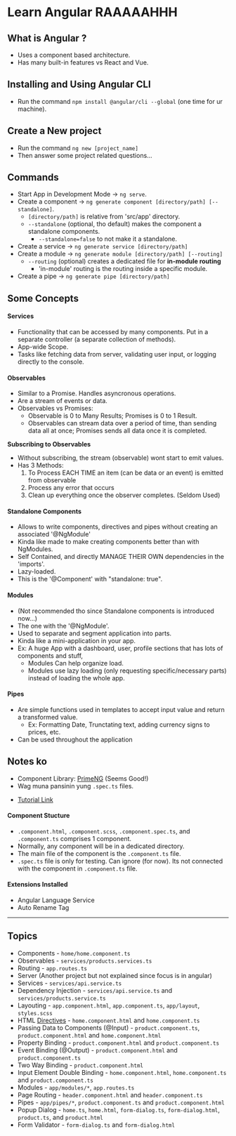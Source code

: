 # Learn Angular RAAAAAHHH

## What is Angular ?

- Uses a component based architecture.
- Has many built-in features vs React and Vue.

## Installing and Using Angular CLI

- Run the command `npm install @angular/cli --global` (one time for ur machine).

## Create a New project

- Run the command `ng new [project_name]`
- Then answer some project related questions...

## Commands

- Start App in Development Mode -> `ng serve`.
- Create a component -> `ng generate component [directory/path] [--standalone]`.
  - `[directory/path]` is relative from 'src/app' directory.
  - `--standalone` (optional, tho default) makes the component a standalone components.
    - `--standalone=false` to not make it a standalone.
- Create a service -> `ng generate service [directory/path]`
- Create a module -> `ng generate module [directory/path] [--routing]`
  - `--routing` (optional) creates a dedicated file for **in-module routing**
    - 'in-module' routing is the routing inside a specific module.
- Create a pipe -> `ng generate pipe [directory/path]`

## Some Concepts

#### Services

- Functionality that can be accessed by many components. Put in a separate controller (a separate collection of methods).
- App-wide Scope.
- Tasks like fetching data from server, validating user input, or logging directly to the console.

#### Observables

- Similar to a Promise. Handles asyncronous operations.
- Are a stream of events or data.
- Observables vs Promises:
  - Observable is 0 to Many Results; Promises is 0 to 1 Result.
  - Observables can stream data over a period of time, than sending data all at once;
    Promises sends all data once it is completed.

**Subscribing to Observables**

- Without subscribing, the stream (observable) wont start to emit values.
- Has 3 Methods:
  1. To Process EACH TIME an item (can be data or an event) is emitted from observable
  2. Process any error that occurs
  3. Clean up everything once the observer completes. (Seldom Used)

#### Standalone Components

- Allows to write components, directives and pipes without creating an associated '@NgModule'
- Kinda like made to make creating components better than with NgModules.
- Self Contained, and directly MANAGE THEIR OWN dependencies in the 'imports'.
- Lazy-loaded.
- This is the '@Component' with "standalone: true".

#### Modules

- (Not recommended tho since Standalone components is introduced now...)
- The one with the '@NgModule'.
- Used to separate and segment application into parts.
- Kinda like a mini-application in your app.
- Ex: A huge App with a dashboard, user, profile sections that has lots of components and stuff,
  - Modules Can help organize load.
  - Modules use lazy loading (only requesting specific/necessary parts) instead of loading the whole app.

#### Pipes

- Are simple functions used in templates to accept input value and return a transformed value.
  - Ex: Formatting Date, Trunctating text, adding currency signs to prices, etc.
- Can be used throughout the application

## Notes ko

- Component Library: [PrimeNG](https://primeng.org/installation) \(Seems Good!\)
- Wag muna pansinin yung `.spec.ts` files.

* [Tutorial Link](https://www.youtube.com/watch?v=f7BJFTEbc10&t=295s)

#### Component Stucture

- `.component.html`, `.component.scss`, `.component.spec.ts`, and `.component.ts` comprises 1 component.
- Normally, any component will be in a dedicated directory.
- The main file of the component is the `.component.ts` file.
- `.spec.ts` file is only for testing. Can ignore (for now). Its not connected with the component in `.component.ts` file.

#### Extensions Installed

- Angular Language Service
- Auto Rename Tag

---

## Topics

- Components - `home/home.component.ts`
- Observables - `services/products.services.ts`
- Routing - `app.routes.ts`
- Server (Another project but not explained since focus is in angular)
- Services - `services/api.service.ts`
- Dependency Injection - `services/api.service.ts` and `services/products.service.ts`
- Layouting - `app.component.html`, `app.component.ts`, `app/layout`, `styles.scss`
- HTML [Directives](https://angular.dev/guide/directives#tracking-items-with-ngfor-trackby) - `home.component.html` and `home.component.ts`
- Passing Data to Components (@Input) - `product.component.ts`, `product.component.html` and `home.component.html`
- Property Binding - `product.component.html` and `product.component.ts`
- Event Binding (@Output) - `product.component.html` and `product.component.ts`
- Two Way Binding - `product.component.html`
- Input Element Double Binding - `home.component.html`, `home.component.ts` and `product.component.ts`
- Modules - `app/modules/*`, `app.routes.ts`
- Page Routing - `header.component.html` and `header.component.ts`
- Pipes - `app/pipes/*`, `product.component.ts` and `product.component.html`
- Popup Dialog - `home.ts`, `home.html`, `form-dialog.ts`, `form-dialog.html`, `product.ts`, and `product.html`
- Form Validator - `form-dialog.ts` and `form-dialog.html`
